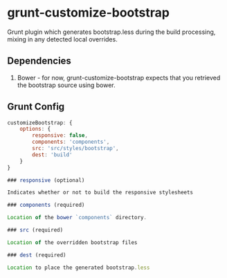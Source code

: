 # grunt-customize-bootstrap

Grunt plugin which generates bootstrap.less during the build processing, mixing in any detected local overrides.

## Dependencies

1. Bower - for now, grunt-customize-bootstrap expects that you retrieved the bootstrap source using bower.

## Grunt Config

```javascript
customizeBootstrap: {
	options: {
		responsive: false,
		components: 'components',
		src: 'src/styles/bootstrap',
		dest: 'build'
	}
}

### responsive (optional)

Indicates whether or not to build the responsive stylesheets

### components (required)

Location of the bower `components` directory.

### src (required)

Location of the overridden bootstrap files

### dest (required)

Location to place the generated bootstrap.less